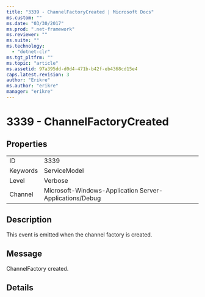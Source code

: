 ```yaml
---
title: "3339 - ChannelFactoryCreated | Microsoft Docs"
ms.custom: ""
ms.date: "03/30/2017"
ms.prod: ".net-framework"
ms.reviewer: ""
ms.suite: ""
ms.technology: 
  - "dotnet-clr"
ms.tgt_pltfrm: ""
ms.topic: "article"
ms.assetid: 97a395dd-d0d4-471b-b42f-eb4368cd15e4
caps.latest.revision: 3
author: "Erikre"
ms.author: "erikre"
manager: "erikre"
---
```

# 3339 - ChannelFactoryCreated
## Properties  
  
|||  
|-|-|  
|ID|3339|  
|Keywords|ServiceModel|  
|Level|Verbose|  
|Channel|Microsoft-Windows-Application Server-Applications/Debug|  
  
## Description  
 This event is emitted when the channel factory is created.  
  
## Message  
 ChannelFactory created.  
  
## Details